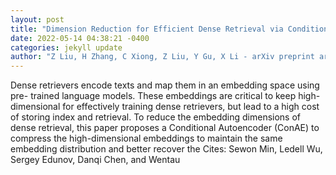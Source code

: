 ```yaml
--- 
layout: post 
title: "Dimension Reduction for Efficient Dense Retrieval via Conditional Autoencoder" 
date: 2022-05-14 04:38:21 -0400 
categories: jekyll update 
author: "Z Liu, H Zhang, C Xiong, Z Liu, Y Gu, X Li - arXiv preprint arXiv:2205.03284, 2022" 
--- 
```

Dense retrievers encode texts and map them in an embedding space using pre- trained language models. These embeddings are critical to keep high-dimensional for effectively training dense retrievers, but lead to a high cost of storing index and retrieval. To reduce the embedding dimensions of dense retrieval, this paper proposes a Conditional Autoencoder (ConAE) to compress the high-dimensional embeddings to maintain the same embedding distribution and better recover the Cites: Sewon Min, Ledell Wu, Sergey Edunov, Danqi Chen, and Wentau